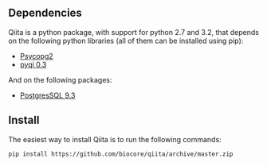 Dependencies
------------

Qiita is a python package, with support for python 2.7 and 3.2, that depends on the following python libraries (all of them can be installed using pip):

<!--
* [tornado 3.1.1](http://www.tornadoweb.org/en/stable/)
* [redis 2.8.0](https://pypi.python.org/pypi/redis/)
* [tornado-redis](https://pypi.python.org/pypi/tornado-redis)
* [pgbouncer](http://pgfoundry.org/projects/pgbouncer)
* [IPython](https://github.com/ipython/ipython)
* [QIIME](https://github.com/qiime/qiime)
* [NumPy](https://github.com/numpy/numpy)
-->

* [Psycopg2](http://initd.org/psycopg/download/)
* [pyqi 0.3](https://github.com/bipy/pyqi)

And on the following packages:

* [PostgresSQL 9.3](http://www.postgresql.org/download/)

<!--
* [redis-server](http://redis.io)
-->

Install
-------

The easiest way to install Qiita is to run the following commands:


```bash
pip install https://github.com/biocore/qiita/archive/master.zip
```